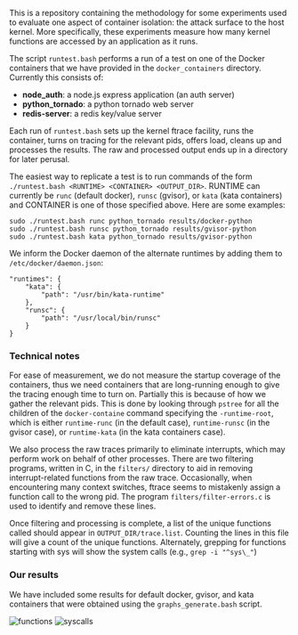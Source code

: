 This is a repository containing the methodology for some experiments
used to evaluate one aspect of container isolation: the attack surface
to the host kernel.  More specifically, these experiments measure how
many kernel functions are accessed by an application as it runs.

The script `runtest.bash` performs a run of a test on one of the
Docker containers that we have provided in the `docker_containers`
directory.  Currently this consists of:

* **node_auth**: a node.js express application (an auth server)
* **python_tornado**: a python tornado web server
* **redis-server**: a redis key/value server

Each run of `runtest.bash` sets up the kernel ftrace facility, runs
the container, turns on tracing for the relevant pids, offers load,
cleans up and processes the results.  The raw and processed output
ends up in a directory for later perusal.

The easiest way to replicate a test is to run commands of the form
`./runtest.bash <RUNTIME> <CONTAINER> <OUTPUT_DIR>`.  RUNTIME can
currently be `runc` (default docker), `runsc` (gvisor), or `kata`
(kata containers) and CONTAINER is one of those specified above.  Here
are some examples:

    sudo ./runtest.bash runc python_tornado results/docker-python
    sudo ./runtest.bash runsc python_tornado results/gvisor-python
    sudo ./runtest.bash kata python_tornado results/gvisor-python

We inform the Docker daemon of the alternate runtimes by adding
them to `/etc/docker/daemon.json`:

    "runtimes": {
        "kata": {
            "path": "/usr/bin/kata-runtime"
        },
        "runsc": {
            "path": "/usr/local/bin/runsc"
        }
    }

###  Technical notes

For ease of measurement, we do not measure the startup coverage of the
containers, thus we need containers that are long-running enough to
give the tracing enough time to turn on.  Partially this is because of
how we gather the relevant pids.  This is done by looking through
`pstree` for all the children of the `docker-containe` command
specifying the `-runtime-root`, which is either `runtime-runc` (in the
default case), `runtime-runsc` (in the gvisor case), or `runtime-kata`
(in the kata containers case).

We also process the raw traces primarily to eliminate interrupts,
which may perform work on behalf of other processes.  There are two
filtering programs, written in C, in the `filters/` directory to aid
in removing interrupt-related functions from the raw trace.
Occasionally, when encountering many context switches, ftrace seems to
mistakenly assign a function call to the wrong pid. The program
`filters/filter-errors.c` is used to identify and remove these lines.

Once filtering and processing is complete, a list of the unique
functions called should appear in `OUTPUT_DIR/trace.list`.  Counting
the lines in this file will give a count of the unique functions.
Alternately, grepping for functions starting with sys will show the
system calls (e.g., `grep -i "^sys\_"`)

### Our results

We have included some results for default docker, gvisor, and kata
containers that were obtained using the `graphs_generate.bash` script.


![functions](https://github.ibm.com/nabla-containers/ftracing/blob/master/graph-functions.png?raw=true)
![syscalls](https://github.ibm.com/nabla-containers/ftracing/blob/master/graph-syscalls.png?raw=true)

